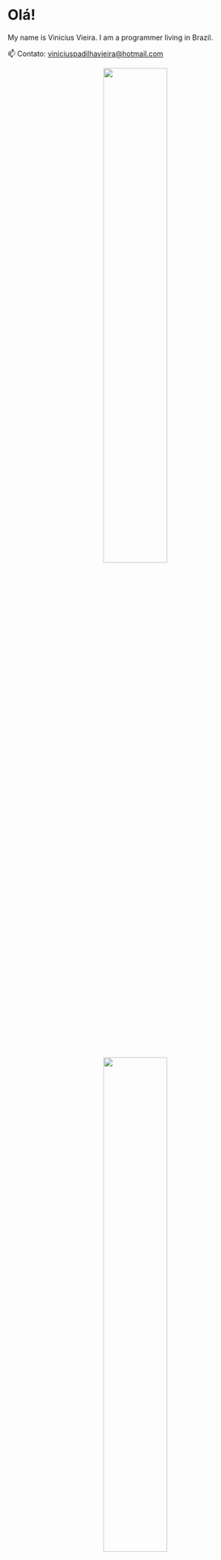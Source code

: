 # Olá!

My name is Vinicius Vieira. I am a programmer living in Brazil.

📫 Contato: viniciuspadilhavieira@hotmail.com

<p align="center">
  <img height="50%" width="auto" src ="https://github-readme-stats.vercel.app/api?username=vnny8&show_icons=true&count_private=true&theme=great-gatsby&hide=issues">
  <img height="50%" width="auto" src ="https://github-readme-stats.vercel.app/api/top-langs/?username=vnny8&theme=great-gatsby">
</p>

## 🛠  Programming languages and tools

<a name="learning-now"></a>

[<img src="https://img.shields.io/badge/JavaScript-282C34?logo=javascript&logoColor=F7DF1E" alt="JavaScript logo" title="JavaScript" height="25" />][tech_tools_anchor]
&nbsp;
[<img src="https://img.shields.io/badge/HTML5-282C34?logo=html5&logoColor=E34F26" alt="HTML5 logo" title="HTML5" height="25" />][tech_tools_anchor]
&nbsp;
[<img src="https://img.shields.io/badge/CSS3-282C34?logo=css3&logoColor=1572B6" alt="CSS3 logo" title="CSS3" height="25" />][tech_tools_anchor]
&nbsp;
[<img src="https://img.shields.io/badge/Java-282C34?&logo=openjdk&logoColor=orange" alt="Java logo" title="Java" height="25"/>][tech_tools_anchor]
&nbsp;
[<img src="https://img.shields.io/badge/Python-282C34?&logo=python&logoColor=green" alt="Python logo" title="Python" height="25"/>][tech_tools_anchor]
&nbsp;
[<img src="https://img.shields.io/badge/C-282C34?&logo=c&logoColor=blue" alt="C logo" title="C" height="25"/>][tech_tools_anchor]
&nbsp;
[<img src="https://img.shields.io/badge/Spring-282C34?&logo=spring&logoColor=green" alt="Spring logo" title="Spring" height="25"/>][tech_tools_anchor]
&nbsp;
[<img src="https://img.shields.io/badge/MySQL-282C34?&logo=mysql&logoColor=white" alt="MySQL logo" title="MySQL" height="25"/>][tech_tools_anchor]
&nbsp;

<a name="learning-next"></a>

## 📖  What I am currently learning / improving on

[<img src="https://img.shields.io/badge/Firebase-282C34?logo=firebase&logoColor=FFCA28" alt="Firebase logo" title="Firebase" height="25" />][learning_now_anchor]
&nbsp;
[<img src="https://img.shields.io/static/v1?label=&message=styled-components&color=282C34&logo=styled-components&logoColor=DB7093" alt="styled-components logo" title="styled-components" height="25" />][learning_now_anchor]

## 🔍  Where to find me

[<img src="https://img.shields.io/badge/Instagram-E4405F?style=for-the-badge&logo=instagram&logoColor=white" alt="Instagram logo" title="Instagram" height="25" />](https://www.instagram.com/vinicius.pdv/)&nbsp;

<a href="https://github.com/vnny8/github-readme-stats">
  <img align="center" src="https://github-readme-stats.vercel.app/api/pin/?username=vnny8&repo=github-readme-stats" />
</a>

[tech_tools_anchor]: #bonjour--
[learning_now_anchor]: #learning-now
[learning_next_anchor]: #learning-next
